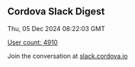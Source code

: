 ## Cordova Slack Digest
Thu, 05 Dec 2024 08:22:03 GMT

[User count: 4910](https://cordova.slack.com/)


Join the conversation at [slack.cordova.io](http://slack.cordova.io/)
